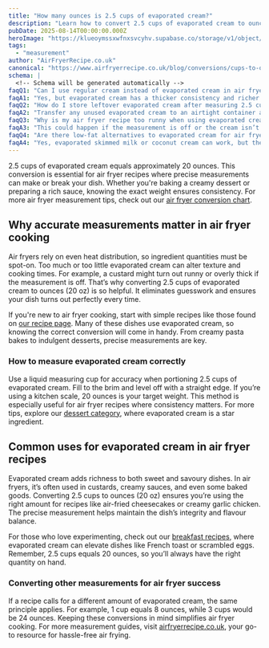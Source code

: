 ```yaml
---
title: "How many ounces is 2.5 cups of evaporated cream?"
description: "Learn how to convert 2.5 cups of evaporated cream to ounces easily. Perfect for air fryer recipes and precise measurements!"
pubDate: 2025-08-14T00:00:00.000Z
heroImage: "https://klueoymssxwfnxsvcyhv.supabase.co/storage/v1/object/public/Shmucket/how-many-ounces-is-2-5-cups-evaporated-cream.webp"
tags:
  - "measurement"
author: "AirFryerRecipe.co.uk"
canonical: "https://www.airfryerrecipe.co.uk/blog/conversions/cups-to-ounces/how-many-ounces-is-2-5-cups-evaporated-cream"
schema: |
  <!-- Schema will be generated automatically -->
faqQ1: "Can I use regular cream instead of evaporated cream in air fryer recipes?"
faqA1: "Yes, but evaporated cream has a thicker consistency and richer flavour, which can affect the outcome. If substituting, adjust the quantity slightly—regular cream is lighter, so you might need less. Always check the recipe for best results."
faqQ2: "How do I store leftover evaporated cream after measuring 2.5 cups?"
faqA2: "Transfer any unused evaporated cream to an airtight container and refrigerate. It typically lasts 3–5 days. For longer storage, freeze it in measured portions (like 20 oz for 2.5 cups) and thaw as needed."
faqQ3: "Why is my air fryer recipe too runny when using evaporated cream?"
faqA3: "This could happen if the measurement is off or the cream isn’t fully incorporated. Double-check that you’ve used 20 oz (2.5 cups) and mix thoroughly. Also, ensure your air fryer isn’t overcrowded, as this can affect cooking."
faqQ4: "Are there low-fat alternatives to evaporated cream for air fryer recipes?"
faqA4: "Yes, evaporated skimmed milk or coconut cream can work, but they’ll alter the texture and taste. Adjust cooking times slightly, as these substitutes may behave differently in the air fryer. Always test a small batch first."
---
```

<p>2.5 cups of evaporated cream equals approximately 20 ounces. This conversion is essential for air fryer recipes where precise measurements can make or break your dish. Whether you're baking a creamy dessert or preparing a rich sauce, knowing the exact weight ensures consistency. For more air fryer measurement tips, check out our <a href=https://www.airfryerrecipe.co.uk/air-fryer-conversion-chart>air fryer conversion chart</a>.</p>

<h2>Why accurate measurements matter in air fryer cooking</h2>  
<p>Air fryers rely on even heat distribution, so ingredient quantities must be spot-on. Too much or too little evaporated cream can alter texture and cooking times. For example, a custard might turn out runny or overly thick if the measurement is off. That’s why converting 2.5 cups of evaporated cream to ounces (20 oz) is so helpful. It eliminates guesswork and ensures your dish turns out perfectly every time.</p>  
<p>If you're new to air fryer cooking, start with simple recipes like those found on <a href=https://www.airfryerrecipe.co.uk/recipes>our recipe page</a>. Many of these dishes use evaporated cream, so knowing the correct conversion will come in handy. From creamy pasta bakes to indulgent desserts, precise measurements are key.</p>  

<h3>How to measure evaporated cream correctly</h3>  
<p>Use a liquid measuring cup for accuracy when portioning 2.5 cups of evaporated cream. Fill to the brim and level off with a straight edge. If you’re using a kitchen scale, 20 ounces is your target weight. This method is especially useful for air fryer recipes where consistency matters. For more tips, explore our <a href=https://www.airfryerrecipe.co.uk/recipe-category/dessert>dessert category</a>, where evaporated cream is a star ingredient.</p>  

<h2>Common uses for evaporated cream in air fryer recipes</h2>  
<p>Evaporated cream adds richness to both sweet and savoury dishes. In air fryers, it’s often used in custards, creamy sauces, and even some baked goods. Converting 2.5 cups to ounces (20 oz) ensures you’re using the right amount for recipes like air-fried cheesecakes or creamy garlic chicken. The precise measurement helps maintain the dish’s integrity and flavour balance.</p>  
<p>For those who love experimenting, check out our <a href=https://www.airfryerrecipe.co.uk/recipe-category/breakfast>breakfast recipes</a>, where evaporated cream can elevate dishes like French toast or scrambled eggs. Remember, 2.5 cups equals 20 ounces, so you’ll always have the right quantity on hand.</p>  

<h3>Converting other measurements for air fryer success</h3>  
<p>If a recipe calls for a different amount of evaporated cream, the same principle applies. For example, 1 cup equals 8 ounces, while 3 cups would be 24 ounces. Keeping these conversions in mind simplifies air fryer cooking. For more measurement guides, visit <a href=https://www.airfryerrecipe.co.uk>airfryerrecipe.co.uk</a>, your go-to resource for hassle-free air frying.</p>
